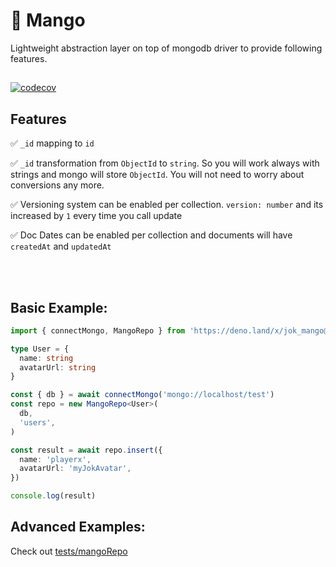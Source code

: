 # 🥭 Mango
Lightweight abstraction layer on top of mongodb driver to provide following features.

## 
[![codecov](https://codecov.io/gh/jokio/mango/branch/master/graph/badge.svg?token=7Gf9AxsXBn)](https://codecov.io/gh/jokio/mango)

## Features

✅ `_id` mapping to `id`

✅ `_id` transformation from `ObjectId` to `string`. So you will work always with strings and mongo will store `ObjectId`. You will not need to worry about conversions any more.

✅ Versioning system can be enabled per collection. `version: number`  and its increased by `1` every time you call update

✅ Doc Dates can be enabled per collection and documents will have `createdAt` and `updatedAt`


<br/>

<br/>

## Basic Example:
```ts
import { connectMongo, MangoRepo } from 'https://deno.land/x/jok_mango@v1.4.0/mod.ts'

type User = {
  name: string
  avatarUrl: string
}

const { db } = await connectMongo('mongo://localhost/test')
const repo = new MangoRepo<User>(
  db,
  'users',
)

const result = await repo.insert({
  name: 'playerx',
  avatarUrl: 'myJokAvatar',
})

console.log(result)
```

## Advanced Examples:
Check out [tests/mangoRepo](https://github.com/jokio/mango/tree/master/tests/mangoRepo)
